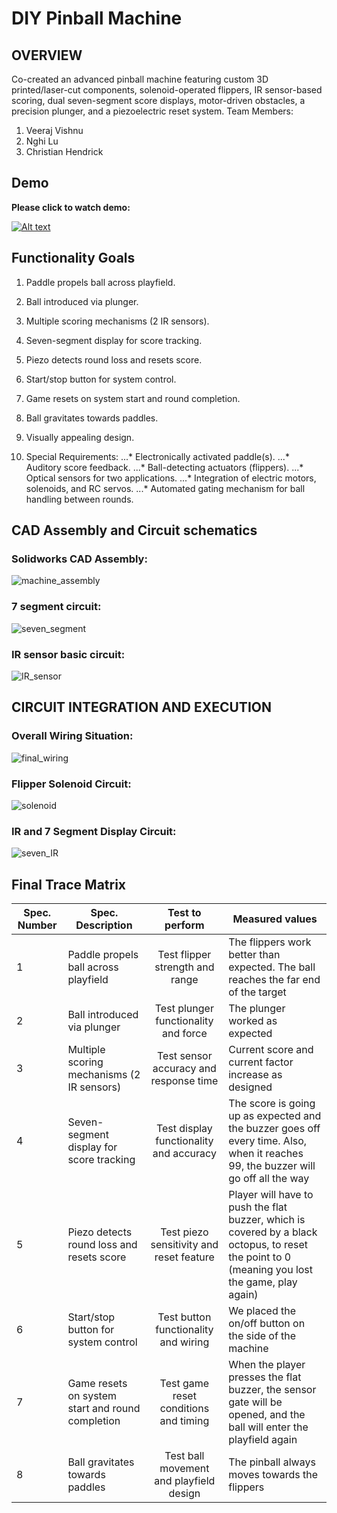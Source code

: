 # DIY Pinball Machine


## OVERVIEW
Co-created an advanced pinball machine featuring custom 3D printed/laser-cut components, solenoid-operated flippers, IR sensor-based scoring, dual seven-segment score displays, motor-driven obstacles, a precision plunger, and a piezoelectric reset system.
Team Members:
1. Veeraj Vishnu
2. Nghi Lu
3. Christian Hendrick

## Demo
__Please click to watch demo:__


[![Alt text](https://img.youtube.com/vi/TFqE97IneUA/0.jpg)](https://www.youtube.com/shorts/TFqE97IneUA)


## Functionality Goals

1. Paddle propels ball across playfield.
2. Ball introduced via plunger.
3. Multiple scoring mechanisms (2 IR sensors).
4. Seven-segment display for score tracking.
5. Piezo detects round loss and resets score.
6. Start/stop button for system control.
7. Game resets on system start and round completion.
8. Ball gravitates towards paddles.
9. Visually appealing design.

10. Special Requirements:
...* Electronically activated paddle(s).
...* Auditory score feedback.
...* Ball-detecting actuators (flippers).
...* Optical sensors for two applications.
...* Integration of electric motors, solenoids, and RC servos.
...* Automated gating mechanism for ball handling between rounds.

## CAD Assembly and Circuit schematics
### Solidworks CAD Assembly:
![machine_assembly](readme_assets/machine_assembly.png)

### 7 segment circuit:
![seven_segment](readme_assets/seven_segment.png)

### IR sensor basic circuit:
![IR_sensor](readme_assets/IR_sensor.png)


## CIRCUIT INTEGRATION AND EXECUTION
### Overall Wiring Situation:
![final_wiring](readme_assets/final_wiring.png)

### Flipper Solenoid Circuit:
![solenoid](readme_assets/solenoid.png)

### IR and 7 Segment Display Circuit:
![seven_IR](readme_assets/seven_IR.png)


## Final Trace Matrix

| Spec. Number | Spec. Description                   |       Test to perform                   | Measured values |
|--------------|-------------------------------------|:---------------------------------------:|-----------------|
| 1            | Paddle propels ball across playfield | Test flipper strength and range         | The flippers work better than expected. The ball reaches the far end of the target |
| 2            | Ball introduced via plunger         | Test plunger functionality and force    | The plunger worked as expected |
| 3            | Multiple scoring mechanisms (2 IR sensors) | Test sensor accuracy and response time  | Current score and current factor increase as designed |
| 4            | Seven-segment display for score tracking | Test display functionality and accuracy | The score is going up as expected and the buzzer goes off every time. Also, when it reaches 99, the buzzer will go off all the way |
| 5            | Piezo detects round loss and resets score | Test piezo sensitivity and reset feature | Player will have to push the flat buzzer, which is covered by a black octopus, to reset the point to 0 (meaning you lost the game, play again) |
| 6            | Start/stop button for system control | Test button functionality and wiring     | We placed the on/off button on the side of the machine |
| 7            | Game resets on system start and round completion | Test game reset conditions and timing    | When the player presses the flat buzzer, the sensor gate will be opened, and the ball will enter the playfield again |
| 8            | Ball gravitates towards paddles     | Test ball movement and playfield design  | The pinball always moves towards the flippers |
